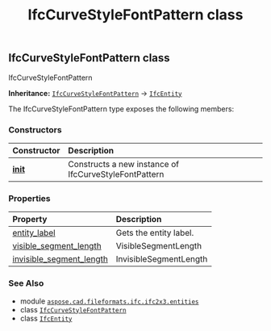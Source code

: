 ﻿---
title: IfcCurveStyleFontPattern class
second_title: Aspose.CAD for Python via .NET API References
description: 
type: docs
weight: 1400
url: /aspose.cad.fileformats.ifc.ifc2x3.entities/ifccurvestylefontpattern/
is_root: false
---

## IfcCurveStyleFontPattern class

IfcCurveStyleFontPattern



**Inheritance:** [`IfcCurveStyleFontPattern`](/cad/python-net/aspose.cad.fileformats.ifc.ifc2x3.entities/ifccurvestylefontpattern) → 
[`IfcEntity`](/cad/python-net/aspose.cad.fileformats.ifc/ifcentity)



The IfcCurveStyleFontPattern type exposes the following members:

### Constructors
| Constructor | Description |
| :- | :- |
| [__init__](/cad/python-net/aspose.cad.fileformats.ifc.ifc2x3.entities/ifccurvestylefontpattern/__init__/#) | Constructs a new instance of IfcCurveStyleFontPattern |


### Properties
| Property | Description |
| :- | :- |
| [entity_label](/cad/python-net/aspose.cad.fileformats.ifc.ifc2x3.entities/ifccurvestylefontpattern/entity_label) | Gets the entity label. |
| [visible_segment_length](/cad/python-net/aspose.cad.fileformats.ifc.ifc2x3.entities/ifccurvestylefontpattern/visible_segment_length) | VisibleSegmentLength |
| [invisible_segment_length](/cad/python-net/aspose.cad.fileformats.ifc.ifc2x3.entities/ifccurvestylefontpattern/invisible_segment_length) | InvisibleSegmentLength |



### See Also
* module [`aspose.cad.fileformats.ifc.ifc2x3.entities`](..)
* class [`IfcCurveStyleFontPattern`](/cad/python-net/aspose.cad.fileformats.ifc.ifc2x3.entities/ifccurvestylefontpattern)
* class [`IfcEntity`](/cad/python-net/aspose.cad.fileformats.ifc/ifcentity)
